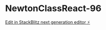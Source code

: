 # NewtonClassReact-96

[Edit in StackBlitz next generation editor ⚡️](https://stackblitz.com/~/github.com/Arun2024-AI/NewtonClassReact-96)
